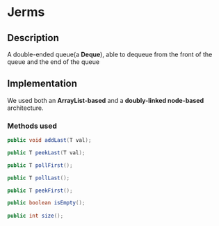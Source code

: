 # Jerms

## Description

A double-ended queue(a **Deque**), able to dequeue from the front of the queue and the end of the queue

## Implementation

We used both an **ArrayList-based** and a **doubly-linked node-based** architecture.

### Methods used
```java
public void addLast(T val);

public T peekLast(T val);

public T pollFirst();

public T pollLast();

public T peekFirst();

public boolean isEmpty();
   
public int size();

```




